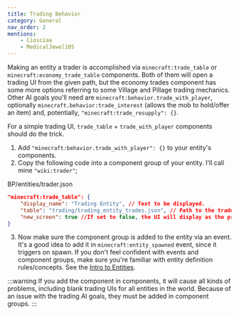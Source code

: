 ```yaml
---
title: Trading Behavior
category: General
nav_order: 2
mentions:
    - Ciosciaa
    - MedicalJewel105
---
```


Making an entity a trader is accomplished via `minecraft:trade_table` or `minecraft:economy_trade_table` components. Both of them will open a trading UI from the given path, but the economy trades component has some more options referring to some Village and Pillage trading mechanics. Other AI goals you'll need are `minecraft:behavior.trade_with_player`, optionally `minecraft.behavior:trade_interest` (allows the mob to hold/offer an item) and, potentially, `"minecraft:trade_resupply": {}`.

For a simple trading UI, `trade_table` + `trade_with_player` components should do the trick.

1. Add `"minecraft:behavior.trade_with_player": {}` to your entity's components.
2. Copy the following code into a component group of your entity. I'll call mine `"wiki:trader"`;

<CodeHeader>BP/entities/trader.json</CodeHeader>

```json
"minecraft:trade_table": {
	"display_name": "Trading Entity", // Text to be displayed.
	"table": "trading/trading_entity_trades.json", // Path to the trade table file
	"new_screen": true //If set to false, the UI will display as the pre-Village&Pillage one.
}
```

3. Now make sure the component group is added to the entity via an event. It's a good idea to add it in `minecraft:entity_spawned` event, since it triggers on spawn.
If you don't feel confident with events and component groups, make sure you're familiar with entity definition rules/concepts. See the [Intro to Entities](https://wiki.bedrock.dev/entities/entity-intro-bp.html).

:::warning
If you add the component in components, it will cause all kinds of problems, including blank trading UIs for all entities in the world. Because of an issue with the trading AI goals, they must be added in component groups.
:::
